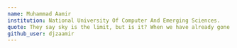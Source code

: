 ```yaml
---
name: Muhammad Aamir
institution: National University Of Computer And Emerging Sciences.
quote: They say sky is the limit, but is it? When we have already gone outside our solar system.
github_user: djzaamir
---
```


